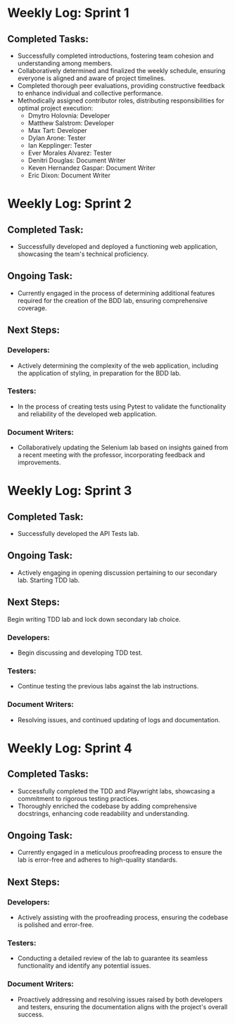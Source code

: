 # **Weekly Log: Sprint 1**
## **Completed Tasks:**
- Successfully completed introductions, fostering team cohesion and understanding among members.
- Collaboratively determined and finalized the weekly schedule, ensuring everyone is aligned and aware of project timelines.
- Completed thorough peer evaluations, providing constructive feedback to enhance individual and collective performance.
- Methodically assigned contributor roles, distributing responsibilities for optimal project execution:
  - Dmytro Holovnia: Developer
  - Matthew Salstrom: Developer
  - Max Tart: Developer
  - Dylan Arone: Tester
  - Ian Kepplinger: Tester
  - Ever Morales Alvarez: Tester
  - Denitri Douglas: Document Writer
  - Keven Hernandez Gaspar: Document Writer
  - Eric Dixon: Document Writer

# **Weekly Log: Sprint 2**
## **Completed Task:**
- Successfully developed and deployed a functioning web application, showcasing the team's technical proficiency.

## **Ongoing Task:**
- Currently engaged in the process of determining additional features required for the creation of the BDD lab, ensuring comprehensive coverage.

## **Next Steps:**
### **Developers:**
- Actively determining the complexity of the web application, including the application of styling, in preparation for the BDD lab.

### **Testers:**
- In the process of creating tests using Pytest to validate the functionality and reliability of the developed web application.

### **Document Writers:**
- Collaboratively updating the Selenium lab based on insights gained from a recent meeting with the professor, incorporating feedback and improvements.

# **Weekly Log: Sprint 3**
## **Completed Task:**
- Successfully developed the API Tests lab.

## **Ongoing Task:**
- Actively engaging in opening discussion pertaining to our secondary lab. Starting TDD lab.

## **Next Steps:**
Begin writing TDD lab and lock down secondary lab choice.

### **Developers:**
- Begin discussing and developing TDD test.

### **Testers:**
- Continue testing the previous labs against the lab instructions.

### **Document Writers:**
- Resolving issues, and continued updating of logs and documentation.

# **Weekly Log: Sprint 4**
## **Completed Tasks:**
- Successfully completed the TDD and Playwright labs, showcasing a commitment to rigorous testing practices.
- Thoroughly enriched the codebase by adding comprehensive docstrings, enhancing code readability and understanding.

## **Ongoing Task:**
- Currently engaged in a meticulous proofreading process to ensure the lab is error-free and adheres to high-quality standards.

## **Next Steps:**
### **Developers:**
- Actively assisting with the proofreading process, ensuring the codebase is polished and error-free.

### **Testers:**
- Conducting a detailed review of the lab to guarantee its seamless functionality and identify any potential issues.

### **Document Writers:**
- Proactively addressing and resolving issues raised by both developers and testers, ensuring the documentation aligns with the project's overall success.
